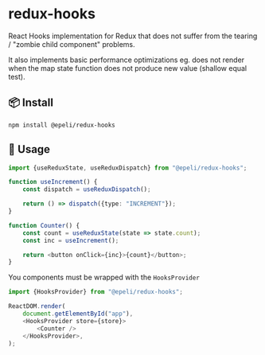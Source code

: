 # redux-hooks

React Hooks implementation for Redux that does not suffer from the tearing /
"zombie child component" problems.

It also implements basic performance optimizations eg. does not render when the
map state function does not produce new value (shallow equal test).

## 📦 Install

    npm install @epeli/redux-hooks

## 📖 Usage

```ts
import {useReduxState, useReduxDispatch} from "@epeli/redux-hooks";

function useIncrement() {
    const dispatch = useReduxDispatch();

    return () => dispatch({type: "INCREMENT"});
}

function Counter() {
    const count = useReduxState(state => state.count);
    const inc = useIncrement();

    return <button onClick={inc}>{count}</button>;
}
```

You components must be wrapped with the `HooksProvider`

```ts
import {HooksProvider} from "@epeli/redux-hooks";

ReactDOM.render(
    document.getElementById("app"),
    <HooksProvider store={store}>
        <Counter />
    </HooksProvider>,
);
```
